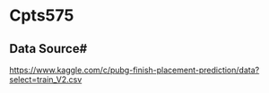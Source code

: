 # Cpts575

## Data Source#

https://www.kaggle.com/c/pubg-finish-placement-prediction/data?select=train_V2.csv

